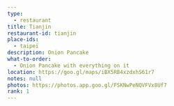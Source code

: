 ```yaml
---
type: 
  - restaurant
title: Tianjin
restaurant-id: tianjin
place-ids:
  - taipei
description: Onion Pancake
what-to-order:
  - Onion Pancake with everything on it
location: https://goo.gl/maps/iBX5RB4xzdxhS61r7
notes: null
photos: https://photos.app.goo.gl/FSKNwPeNQVFVx8Uf7
rank: 1
---
```

